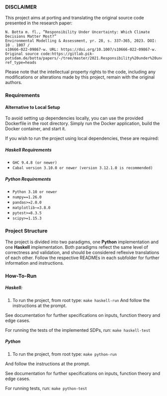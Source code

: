### DISCLAIMER
This project aims at porting and translating the original source code presented in the research paper:
```
N. Botta m. fl., ”Responsibility Under Uncertainty: Which Climate Decisions Matter Most?”
Environmental Modelling & Assessment, yr. 28, s. 337–365, 2023. DOI: 10 . 1007 /
s10666-022-09867-w. URL: https://doi.org/10.1007/s10666-022-09867-w.
Original source code:https://gitlab.pik-potsdam.de/botta/papers/-/tree/master/2021.Responsibility%20under%20uncertainty:%20which%20climate%20decisions%20matter%20most%3F?ref_type=heads
```
Please note that the intellectual property rights to the code, including any modifications or alterations made by this project, remain with the original authors.
### Requirements
#### Alternative to Local Setup
To avoid setting up dependencies locally, you can use the provided Dockerfile in the root directory. Simply run the Docker application, build the Docker container, and start it.

If you wish to run the project using local dependencies, these are required:
##### Haskell Requirements
- `GHC 9.4.8 (or newer)`
- `Cabal version 3.10.0 or newer (version 3.12.1.0 is recommended)`
##### Python Requirements
- `Python 3.10 or newer`
- `numpy==1.26.0`
- `pandas>=2.0.0`
- `matplotlib~=3.8.0`
- `pytest>=8.3.5`
- `scipy>=1.15.3`

### Project Structure
The project is divided into two paradigms, one **Python** implementation and one **Haskell** implementation. Both paradigms reflect the same level of correctness and validation, and should be considered reflexive translations of each other. Follow the respective READMEs in each subfolder for further information and instructions.

### How-To-Run

##### Haskell:
1. To run the project, from root type: 
`make haskell-run`
And follow the instructions at the prompt.

See documentation for further specifications on inputs, function theory and edge cases.

For running the tests of the implemented SDPs, run:
`make haskell-test`


##### Python

1. To run the project, from root type:
`make python-run`

And follow the instructions at the prompt.

See documentation for further specifications on inputs, function theory and edge cases.

For running tests, run:
`make python-test`

